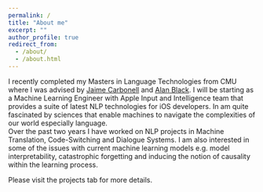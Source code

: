 ```yaml
---
permalink: /
title: "About me"
excerpt: ""
author_profile: true
redirect_from: 
  - /about/
  - /about.html
---
```


I recently completed my Masters in Language Technologies from CMU where I was advised by [Jaime Carbonell](https://www.cs.cmu.edu/~jgc "Jaime Carbonell") and [Alan Black](https://www.cs.cmu.edu/~awb "Alan Black"). I will be starting as a Machine Learning Engineer with Apple Input and Intelligence team that provides a suite of latest NLP technologies for iOS developers. 
In am quite fascinated by sciences that enable machines to navigate the complexities of our world especially language.    
Over the past two years I have worked on NLP projects in Machine Translation, Code-Switching and Dialogue Systems. 
I am also interested in some of the issues with current machine learning models e.g. model interpretability, catastrophic forgetting and inducing the notion of causality within the learning process.

Please visit the projects tab for more details.
